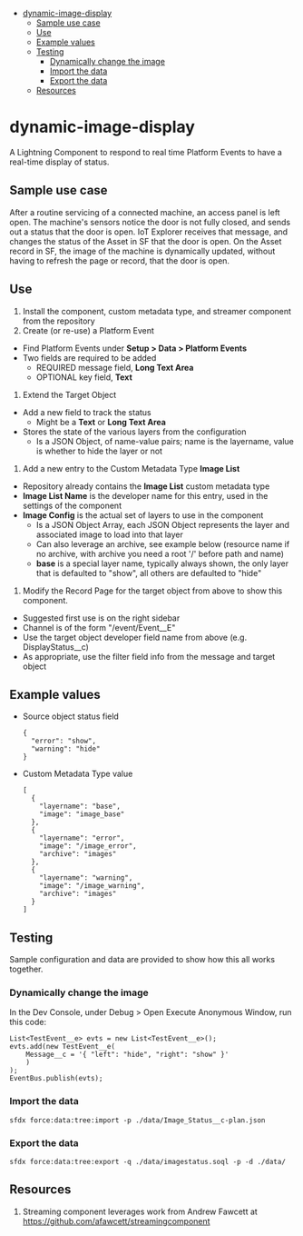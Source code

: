 <!-- TOC depthFrom:1 depthTo:6 withLinks:1 updateOnSave:1 orderedList:0 -->

- [dynamic-image-display](#dynamic-image-display)
	- [Sample use case](#sample-use-case)
	- [Use](#use)
	- [Example values](#example-values)
	- [Testing](#testing)
		- [Dynamically change the image](#dynamically-change-the-image)
		- [Import the data](#import-the-data)
		- [Export the data](#export-the-data)
	- [Resources](#resources)

<!-- /TOC -->

# dynamic-image-display

A Lightning Component to respond to real time Platform Events to have a real-time display of status.

## Sample use case

After a routine servicing of a connected machine, an access panel is left open. The machine's sensors notice the door is not fully closed, and sends out a status that the door is open. IoT Explorer receives that message, and changes the status of the Asset in SF that the door is open. On the Asset record in SF, the image of the machine is dynamically updated, without having to refresh the page or record, that the door is open.

## Use

1. Install the component, custom metadata type, and streamer component from the repository
1. Create (or re-use) a Platform Event
  * Find Platform Events under **Setup > Data > Platform Events**
  * Two fields are required to be added
    * REQUIRED message field, **Long Text Area**
    * OPTIONAL key field, **Text**
1. Extend the Target Object
  * Add a new field to track the status
    * Might be a **Text** or **Long Text Area**
  * Stores the state of the various layers from the configuration
    * Is a JSON Object, of name-value pairs; name is the layername, value is whether to hide the layer or not
1. Add a new entry to the Custom Metadata Type **Image List**
  * Repository already contains the **Image List** custom metadata type
  * **Image List Name** is the developer name for this entry, used in the settings of the component
  * **Image Config** is the actual set of layers to use in the component
    * Is a JSON Object Array, each JSON Object represents the layer and associated image to load into that layer
    * Can also leverage an archive, see example below (resource name if no archive, with archive you need a root '/' before path and name)
    * **base** is a special layer name, typically always shown, the only layer that is defaulted to "show", all others are defaulted to "hide"
1. Modify the Record Page for the target object from above to show this component.
  * Suggested first use is on the right sidebar
  * Channel is of the form "/event/Event__E"
  * Use the target object developer field name from above (e.g. DisplayStatus__c)
  * As appropriate, use the filter field info from the message and target object

## Example values

* Source object status field
  ```
  {
    "error": "show",
    "warning": "hide"
  }
  ```
* Custom Metadata Type value
  ```
  [
    {
      "layername": "base",
      "image": "image_base"
    },
    {
      "layername": "error",
      "image": "/image_error",
      "archive": "images"
    },
    {
      "layername": "warning",
      "image": "/image_warning",
      "archive": "images"
    }
  ]
  ```

## Testing

Sample configuration and data are provided to show how this all works together.

### Dynamically change the image

In the Dev Console, under Debug > Open Execute Anonymous Window, run this code:

```
List<TestEvent__e> evts = new List<TestEvent__e>();
evts.add(new TestEvent__e(
    Message__c = '{ "left": "hide", "right": "show" }'
	)
);
EventBus.publish(evts);
```

### Import the data

```
sfdx force:data:tree:import -p ./data/Image_Status__c-plan.json
```

### Export the data

```
sfdx force:data:tree:export -q ./data/imagestatus.soql -p -d ./data/
```

## Resources

1. Streaming component leverages work from Andrew Fawcett at https://github.com/afawcett/streamingcomponent
